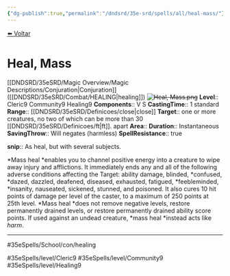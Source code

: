 ```yaml
---
{"dg-publish":true,"permalink":"/dndsrd/35e-srd/spells/all/heal-mass/"}
---
```



<a href="javascript:history.back()">⬅️ Voltar</a>
# Heal, Mass
[[DNDSRD/35eSRD/Magic Overview/Magic Descriptions/Conjuration\|Conjuration]] ([[DNDSRD/35eSRD/Combat/HEALING\|healing]])  <s class="aside-hide">![Heal, Mass.png](/img/user/DNDSRD/35eSRD/Spells/imgs/heal,%20mass.png)</s>
**Level**:: Cleric9 Community9 Healing9 
**Components**:: V S 
**CastingTime**:: 1 standard 
**Range**:: [[DNDSRD/35eSRD/Definicoes/close\|close]]
**Target**:: one or more creatures, no two of which can be more than 30 [[DNDSRD/35eSRD/Definicoes/ft\|ft]]. apart
**Area**:: 
**Duration**:: Instantaneous
**SavingThrow**:: Will negates (harmless)
**SpellResistance**:: true

**snip**:: As heal, but with several subjects.  




*Mass heal *enables you to channel positive energy into a creature to wipe away injury and afflictions. It immediately ends any and all of the following adverse conditions affecting the Target: ability damage, blinded, *confused, *dazed, dazzled, deafened, diseased, exhausted, fatigued, *feebleminded, *insanity, nauseated, sickened, stunned, and poisoned. It also cures 10 hit points of damage per level of the caster, to a maximum of 250 points at 25th level.
*Mass heal *does not remove negative levels, restore permanently drained levels, or restore permanently drained ability score points.
If used against an undead creature, *mass heal *instead acts like *harm*.

<hr/>



#35eSpells/School/con/healing

#35eSpells/level/Cleric9 #35eSpells/level/Community9 #35eSpells/level/Healing9 